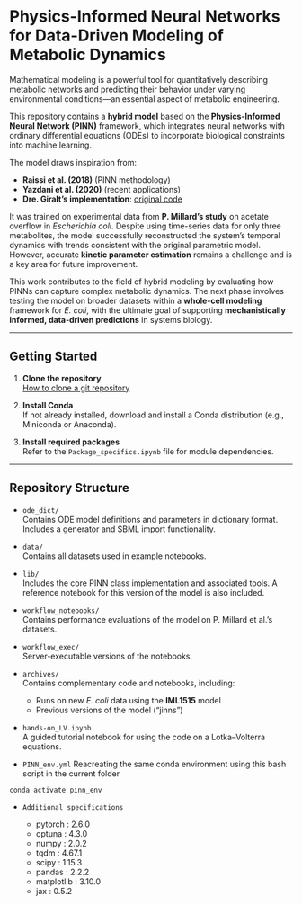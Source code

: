 # Physics-Informed Neural Networks for Data-Driven Modeling of Metabolic Dynamics

Mathematical modeling is a powerful tool for quantitatively describing metabolic networks and predicting their behavior under varying environmental conditions—an essential aspect of metabolic engineering.

This repository contains a **hybrid model** based on the **Physics-Informed Neural Network (PINN)** framework, which integrates neural networks with ordinary differential equations (ODEs) to incorporate biological constraints into machine learning.

The model draws inspiration from:
- **Raissi et al. (2018)** (PINN methodology)
- **Yazdani et al. (2020)** (recent applications)
- **Dre. Giralt’s implementation**: [original code](https://github.com/brsynth/PINN/blob/main)

It was trained on experimental data from **P. Millard’s study** on acetate overflow in *Escherichia coli*. Despite using time-series data for only three metabolites, the model successfully reconstructed the system’s temporal dynamics with trends consistent with the original parametric model. However, accurate **kinetic parameter estimation** remains a challenge and is a key area for future improvement.

This work contributes to the field of hybrid modeling by evaluating how PINNs can capture complex metabolic dynamics. The next phase involves testing the model on broader datasets within a **whole-cell modeling** framework for *E. coli*, with the ultimate goal of supporting **mechanistically informed, data-driven predictions** in systems biology.

---

## Getting Started

1. **Clone the repository**  
    [How to clone a git repository](https://docs.github.com/en/repositories/creating-and-managing-repositories/cloning-a-repository)

2. **Install Conda**  
   If not already installed, download and install a Conda distribution (e.g., Miniconda or Anaconda).

3. **Install required packages**  
   Refer to the `Package_specifics.ipynb` file for module dependencies.

---

## Repository Structure

- `ode_dict/`  
  Contains ODE model definitions and parameters in dictionary format. Includes a generator and SBML import functionality.

- `data/`  
  Contains all datasets used in example notebooks.

- `lib/`  
  Includes the core PINN class implementation and associated tools. A reference notebook for this version of the model is also included.

- `workflow_notebooks/`  
  Contains performance evaluations of the model on P. Millard et al.’s datasets.

- `workflow_exec/`  
  Server-executable versions of the notebooks.

- `archives/`  
  Contains complementary code and notebooks, including:
  - Runs on new *E. coli* data using the **IML1515** model
  - Previous versions of the model (“jinns”)

- `hands-on_LV.ipynb`  
  A guided tutorial notebook for using the code on a Lotka–Volterra equations.

- `PINN_env.yml`
 Reacreating the same conda environment using this bash script in the current folder
 ```bash
 conda activate pinn_env 
 ```

- `Additional specifications` 

    * pytorch : 2.6.0
    * optuna : 4.3.0
    * numpy : 2.0.2
    * tqdm : 4.67.1
    * scipy : 1.15.3
    * pandas : 2.2.2
    * matplotlib : 3.10.0
    * jax : 0.5.2